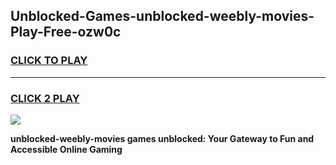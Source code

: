 
## Unblocked-Games-unblocked-weebly-movies-Play-Free-ozw0c
<h3>
<a href="https://premium76.site?title=unblocked-weebly-movies&ref=23A">CLICK TO PLAY</a></h3>
<hr>

<h3>
<a href="https://premium76.site?title=unblocked-weebly-movies&ref=23A">CLICK 2 PLAY</a>
  
</h3>

<a href="https://premium76.site?title=unblocked-weebly-movies&ref=23A"><img src="https://clearcache.store/games.png"></a>


**unblocked-weebly-movies games unblocked: Your Gateway to Fun and Accessible Online Gaming**
